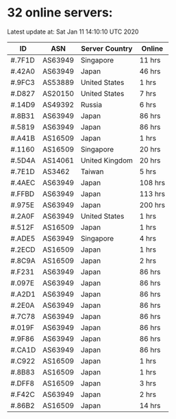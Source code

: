 # 32 online servers:

Latest update at: Sat Jan 11 14:10:10 UTC 2020

| ID | ASN | Server Country | Online |
| -- | --- | -------------- | ------ |
| #.7F1D | AS63949 | Singapore | 11 hrs |
| #.42A0 | AS63949 | Japan | 46 hrs |
| #.9FC3 | AS53889 | United States | 1 hrs |
| #.D827 | AS20150 | United States | 7 hrs |
| #.14D9 | AS49392 | Russia | 6 hrs |
| #.8B31 | AS63949 | Japan | 86 hrs |
| #.5819 | AS63949 | Japan | 86 hrs |
| #.A41B | AS16509 | Japan | 1 hrs |
| #.1160 | AS16509 | Singapore | 20 hrs |
| #.5D4A | AS14061 | United Kingdom | 20 hrs |
| #.7E1D | AS3462 | Taiwan | 5 hrs |
| #.4AEC | AS63949 | Japan | 108 hrs |
| #.FFBD | AS63949 | Japan | 113 hrs |
| #.975E | AS63949 | Japan | 200 hrs |
| #.2A0F | AS63949 | United States | 1 hrs |
| #.512F | AS16509 | Japan | 1 hrs |
| #.ADE5 | AS63949 | Singapore | 4 hrs |
| #.2ECD | AS16509 | Japan | 1 hrs |
| #.8C9A | AS16509 | Japan | 2 hrs |
| #.F231 | AS63949 | Japan | 86 hrs |
| #.097E | AS63949 | Japan | 86 hrs |
| #.A2D1 | AS63949 | Japan | 86 hrs |
| #.2E0A | AS63949 | Japan | 86 hrs |
| #.7C78 | AS63949 | Japan | 86 hrs |
| #.019F | AS63949 | Japan | 86 hrs |
| #.9F86 | AS63949 | Japan | 86 hrs |
| #.CA1D | AS63949 | Japan | 86 hrs |
| #.C922 | AS16509 | Japan | 1 hrs |
| #.8B83 | AS16509 | Japan | 1 hrs |
| #.DFF8 | AS16509 | Japan | 3 hrs |
| #.F42C | AS63949 | Japan | 2 hrs |
| #.86B2 | AS16509 | Japan | 14 hrs |


